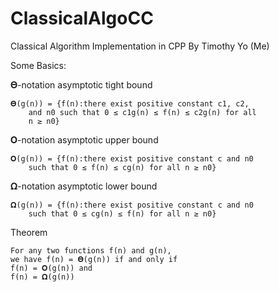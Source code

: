 # ClassicalAlgoCC
Classical Algorithm Implementation in CPP By Timothy Yo (Me)

Some Basics:

𝚯-notation	asymptotic tight bound

	𝚯(g(n)) = {f(n):there exist positive constant c1, c2,
		and n0 such that 0 ≤ c1g(n) ≤ f(n) ≤ c2g(n) for all
		n ≥ n0}

𝚶-notation	asymptotic upper bound

	𝚶(g(n)) = {f(n):there exist positive constant c and n0
		such that 0 ≤ f(n) ≤ cg(n) for all n ≥ n0}

𝛀-notation	asymptotic lower bound

	𝛀(g(n)) = {f(n):there exist positive constant c and n0
		such that 0 ≤ cg(n) ≤ f(n) for all n ≥ n0}

Theorem

	For any two functions f(n) and g(n),
	we have f(n) = 𝚯(g(n)) if and only if
	f(n) = 𝚶(g(n)) and
	f(n) = 𝛀(g(n))
